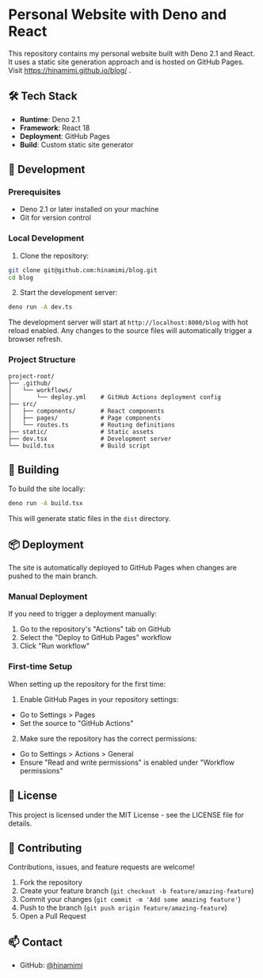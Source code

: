 # Personal Website with Deno and React

This repository contains my personal website built with Deno 2.1 and React. It uses a static site generation approach and is hosted on GitHub Pages. Visit https://hinamimi.github.io/blog/ .

## 🛠 Tech Stack

- **Runtime**: Deno 2.1
- **Framework**: React 18
- **Deployment**: GitHub Pages
- **Build**: Custom static site generator

## 🚀 Development

### Prerequisites

- Deno 2.1 or later installed on your machine
- Git for version control

### Local Development

1. Clone the repository:
```bash
git clone git@github.com:hinamimi/blog.git
cd blog
```

2. Start the development server:
```bash
deno run -A dev.ts
```

The development server will start at `http://localhost:8000/blog` with hot reload enabled. Any changes to the source files will automatically trigger a browser refresh.

### Project Structure

```
project-root/
├── .github/
│   └── workflows/
│       └── deploy.yml    # GitHub Actions deployment config
├── src/
│   ├── components/       # React components
│   ├── pages/            # Page components
│   └── routes.ts         # Routing definitions
├── static/               # Static assets
├── dev.tsx               # Development server
└── build.tsx             # Build script
```

## 🔨 Building

To build the site locally:

```bash
deno run -A build.tsx
```

This will generate static files in the `dist` directory.

## 📦 Deployment

The site is automatically deployed to GitHub Pages when changes are pushed to the main branch.

### Manual Deployment

If you need to trigger a deployment manually:

1. Go to the repository's "Actions" tab on GitHub
2. Select the "Deploy to GitHub Pages" workflow
3. Click "Run workflow"

### First-time Setup

When setting up the repository for the first time:

1. Enable GitHub Pages in your repository settings:
  - Go to Settings > Pages
  - Set the source to "GitHub Actions"

2. Make sure the repository has the correct permissions:
  - Go to Settings > Actions > General
  - Ensure "Read and write permissions" is enabled under "Workflow permissions"

## 📝 License

This project is licensed under the MIT License - see the LICENSE file for details.

## 🤝 Contributing

Contributions, issues, and feature requests are welcome!

1. Fork the repository
2. Create your feature branch (`git checkout -b feature/amazing-feature`)
3. Commit your changes (`git commit -m 'Add some amazing feature'`)
4. Push to the branch (`git push origin feature/amazing-feature`)
5. Open a Pull Request

## 📫 Contact

- GitHub: [@hinamimi](https://github.com/hinamimi)
